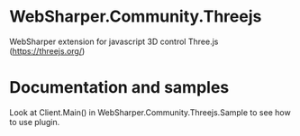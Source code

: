 # WebSharper.Community.Threejs

WebSharper extension for javascript 3D control Three.js (https://threejs.org/)

# Documentation and samples

Look at Client.Main() in WebSharper.Community.Threejs.Sample to see how to use plugin.